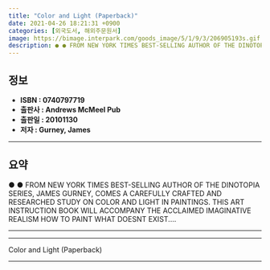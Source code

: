 ```yaml
---
title: "Color and Light (Paperback)"
date: 2021-04-26 18:21:31 +0900
categories: [외국도서, 해외주문원서]
image: https://bimage.interpark.com/goods_image/5/1/9/3/206905193s.gif
description: ● ● FROM NEW YORK TIMES BEST-SELLING AUTHOR OF THE DINOTOPIA SERIES, JAMES GURNEY, COMES A CAREFULLY CRAFTED AND RESEARCHED STUDY ON COLOR AND LIGHT IN PAINTI
---
```


## **정보**

- **ISBN : 0740797719**
- **출판사 : Andrews McMeel Pub**
- **출판일 : 20101130**
- **저자 : Gurney, James**

------



## **요약**

●  ●  FROM NEW YORK TIMES BEST-SELLING AUTHOR OF THE DINOTOPIA SERIES, JAMES GURNEY, COMES A CAREFULLY CRAFTED AND RESEARCHED STUDY ON COLOR AND LIGHT IN PAINTINGS. THIS ART INSTRUCTION BOOK WILL ACCOMPANY THE ACCLAIMED IMAGINATIVE REALISM HOW TO PAINT WHAT DOESNT EXIST.... 

------



------


Color and Light (Paperback) 

------


